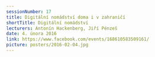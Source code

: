 ```yaml
---
sessionNumber: 17
title: Digitální nomádství doma i v zahraničí
shortTitle: Digitální nomádství
lecturers: Antonín Hackenberg, Jiří Pénzeš
date: 4. února 2016
link: https://www.facebook.com/events/168610583509161/
picture: posters/2016-02-04.jpg
---
```

